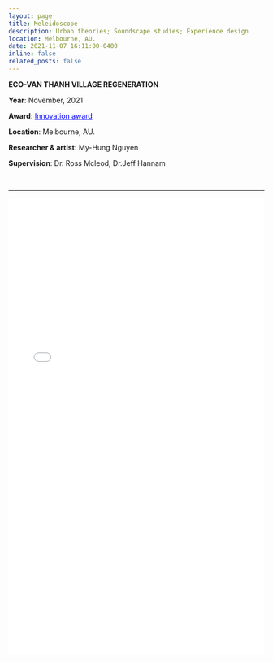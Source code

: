 ```yaml
---
layout: page
title: Meleidoscope
description: Urban theories; Soundscape studies; Experience design
location: Melbourne, AU.
date: 2021-11-07 16:11:00-0400
inline: false
related_posts: false
---
```


**ECO-VAN THANH VILLAGE REGENERATION**


**Year**: November, 2021


**Award**: <a href="https://www.rmitmdit.com/major-projects" target="_blank" style="text decoration:underline; color: blue;">Innovation award</a>


**Location**: Melbourne, AU.
​

**Researcher & artist**: My-Hung Nguyen


**Supervision**: Dr. Ross Mcleod, Dr.Jeff Hannam

<br>
<hr>

<!-- <iframe src="/assets/pdf/Meleidoscope_Hung Nguyen Edition 2023 (spread).pdf#zoom=40" width="100%" height="900" frameborder="no" border="0" marginwidth="0" marginheight="0"></iframe> -->
<iframe src="/assets/pdf/2021_Hung Nguyen_Awarded project_Meleidoscope (spread)_compressed.pdf#view=fitH" width="100%" height="900" scrolling="auto" frameborder="no" border="0" marginwidth="0" marginheight="0"></iframe>